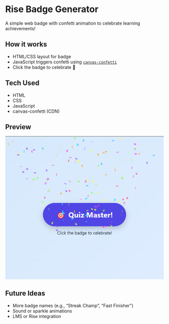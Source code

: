 # Rise Badge Generator

A simple web badge with confetti animation to celebrate learning achievements!

## How it works
- HTML/CSS layout for badge
- JavaScript triggers confetti using [`canvas-confetti`](https://www.skypack.dev/view/canvas-confetti)
- Click the badge to celebrate 🎉

## Tech Used
- HTML
- CSS
- JavaScript
- canvas-confetti (CDN)

## Preview

![Badge with Confetti](./badge-screenshot.png.png) 

## Future Ideas
- More badge names (e.g., “Streak Champ”, “Fast Finisher”)
- Sound or sparkle animations
- LMS or Rise integration
